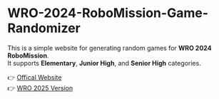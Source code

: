 # WRO-2024-RoboMission-Game-Randomizer

This is a simple website for generating random games for **WRO 2024 RoboMission**.  
It supports **Elementary**, **Junior High**, and **Senior High** categories.

👉 [Offical Website](https://dev.ofdl.tw/wro/)  
👉 [WRO 2025 Version](https://github.com/ting-tw/WRO-2025-RoboMission-Game-Randomizer/)
